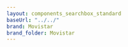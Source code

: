 ```yaml
---
layout: components_searchbox_standard
baseUrl: "../../"
brand: Movistar
brand_folder: Movistar
---
```

